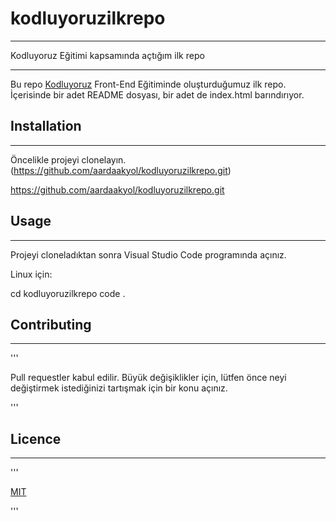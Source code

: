 # kodluyoruzilkrepo
*****   
Kodluyoruz Eğitimi kapsamında açtığım ilk repo
*****


Bu repo [Kodluyoruz](https://www.kodluyoruz.org/) Front-End Eğitiminde oluşturduğumuz ilk repo. İçerisinde bir adet README dosyası, bir adet de index.html barındırıyor.


## Installation

*****

Öncelikle projeyi clonelayın. (https://github.com/aardaakyol/kodluyoruzilkrepo.git)

https://github.com/aardaakyol/kodluyoruzilkrepo.git



## Usage

*****

Projeyi cloneladıktan sonra Visual Studio Code programında açınız.


Linux için:

cd kodluyoruzilkrepo
code .


## Contributing

*****

'''

Pull requestler kabul edilir. Büyük değişiklikler için, lütfen önce neyi değiştirmek istediğinizi tartışmak için bir konu açınız.

'''

## Licence

*****

'''

[MIT](https://choosealicense.com/licenses/mit/)

'''
